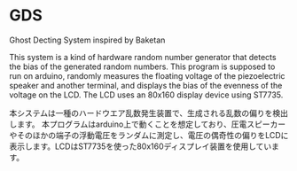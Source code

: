# GDS
Ghost Decting System inspired by Baketan

This system is a kind of hardware random number generator that detects the bias of the generated random numbers.
This program is supposed to run on arduino, randomly measures the floating voltage of the piezoelectric speaker and another terminal, and displays the bias of the evenness of the voltage on the LCD. The LCD uses an 80x160 display device using ST7735.

本システムは一種のハードウエア乱数発生装置で、生成される乱数の偏りを検出します。
本プログラムはarduino上で動くことを想定しており、圧電スピーカーやそのほかの端子の浮動電圧をランダムに測定し、電圧の偶奇性の偏りをLCDに表示します。LCDはST7735を使った80x160ディスプレイ装置を使用しています。
